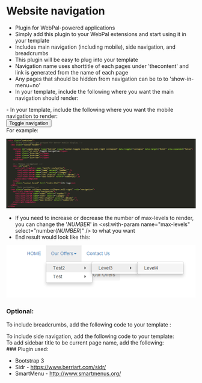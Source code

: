 Website navigation
==================

- Plugin for WebPal-powered applications
- Simply add this plugin to your WebPal extensions and start using it in your template
- Includes main navigation (including mobile), side navigation, and breadcrumbs
- This plugin will be easy to plug into your template
- Navigation name uses shorttitle of each pages under 'thecontent' and link is generated from the name of each page
- Any pages that should be hidden from navigation can be to to 'show-in-menu=no'
- In your template, include the following where you want the main navigation should render:

<div> <xsl:call-template name="navigation">  
 <xsl:with-param name="name" select="'topNav'" />  
 <xsl:with-param name="root" select="//pages" />  
 <xsl:with-param name="the-chapter" select="./@name" />  
 <xsl:with-param name="max-levels" select="number(4)" />  
 </xsl:call-template>  
 </div>- In your template, include the following where you want the mobile navigation to render:

<div> <button id="simple-menu" type="button" class="navbar-toggle visible-xs pull-right collapsed" data-toggle="collapse" data-target="#sidr" aria-expanded="false">  
 <span class="sr-only">Toggle navigation</span>  
 <span class="icon-bar"></span>  
 <span class="icon-bar"></span>  
 <span class="icon-bar"></span>  
 </button>

 <!-- Mobile navigation -->  
 <div id="sidr">  
 <xsl:call-template name="mobile-navigation">  
 <xsl:with-param name="name" select="'topNav'" />  
 <xsl:with-param name="root" select="//pages" />  
 <xsl:with-param name="the-chapter" select="./@name" />  
 <xsl:with-param name="max-levels" select="number(4)" />  
 </xsl:call-template>  
 </div>

 </div>For example:

![](__resources/imgWZhi4iWKtM3o.PNG)

- If you need to increase or decrease the number of max-levels to render, you can change the '_NUMBER_' in <xsl:with-param name="max-levels" select="number(_NUMBER_)" /> to what you want
- End result would look like this:

![](__resources/imgodvjpV_ogNny.PNG)

### Optional:

To include breadcrumbs, add the following code to your template :

<div> <xsl:call-template name="breadcrumbs">  
 <xsl:with-param name="the-chapter" select="."/>  
 </xsl:call-template></div> To include side navigation, add the following code to your template:

<div> <xsl:call-template name="side-navigation">  
 <xsl:with-param name="name" select="'sideNav'" />  
 <xsl:with-param name="root" select="(self::page)[1]"/>  
 <xsl:with-param name="current-path" select="(self::page)/@name[1]" />  
 <xsl:with-param name="max-levels" select="number(5)" />  
 </xsl:call-template></div>To add sidebar title to be current page name, add the following:

<div> <xsl:call-template name="sidebarTitle">  
 <xsl:with-param name="root" select="(self::page)[1]"/>  
 </xsl:call-template></div>### Plugin used:

- Bootstrap 3
- Sidr - https://www.berriart.com/sidr/
- SmartMenu - http://www.smartmenus.org/